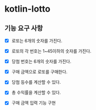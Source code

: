 # kotlin-lotto

## 기능 요구 사항

- [x] 로또는 6개의 숫자를 가진다.
- [x] 로또의 각 번호는 1~45이하의 숫자를 가진다.

- [x] 당첨 번호는 6개의 숫자를 가진다.

- [x] 구매 금액으로 로또를 구매한다.

- [x] 당첨 등수를 계산할 수 있다.
- [x] 총 수익률을 계산할 수 있다.

- [x] 구매 금액 입력 기능 구현